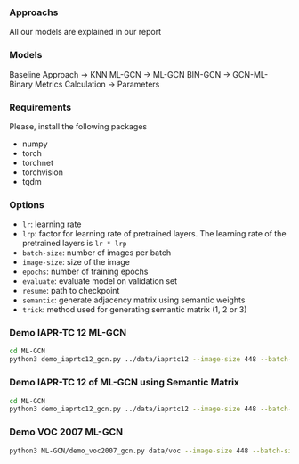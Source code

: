 ### Approachs
All our models are explained in our report

### Models 
Baseline Approach -> KNN
ML-GCN -> ML-GCN
BIN-GCN -> GCN-ML-Binary
Metrics Calculation -> Parameters


### Requirements
Please, install the following packages
- numpy
- torch
- torchnet
- torchvision
- tqdm

### Options
- `lr`: learning rate
- `lrp`: factor for learning rate of pretrained layers. The learning rate of the pretrained layers is `lr * lrp`
- `batch-size`: number of images per batch
- `image-size`: size of the image
- `epochs`: number of training epochs
- `evaluate`: evaluate model on validation set
- `resume`: path to checkpoint
- `semantic`: generate adjacency matrix using semantic weights
- `trick`: method used for generating semantic matrix (1, 2 or 3)

### Demo IAPR-TC 12 ML-GCN
```sh
cd ML-GCN
python3 demo_iaprtc12_gcn.py ../data/iaprtc12 --image-size 448 --batch-size 32 --resume checkpoint/iaprtc/checkpoint.pth.tar
```
### Demo IAPR-TC 12 of ML-GCN using Semantic Matrix
```sh
cd ML-GCN
python3 demo_iaprtc12_gcn.py ../data/iaprtc12 --image-size 448 --batch-size 32 --semantic --resume checkpoint/iaprtc_semantic/checkpoint.pth.tar
```

### Demo VOC 2007 ML-GCN
```sh
python3 ML-GCN/demo_voc2007_gcn.py data/voc --image-size 448 --batch-size 32 --resume checkpoint/voc2007/checkpoint.pth.tar
```


